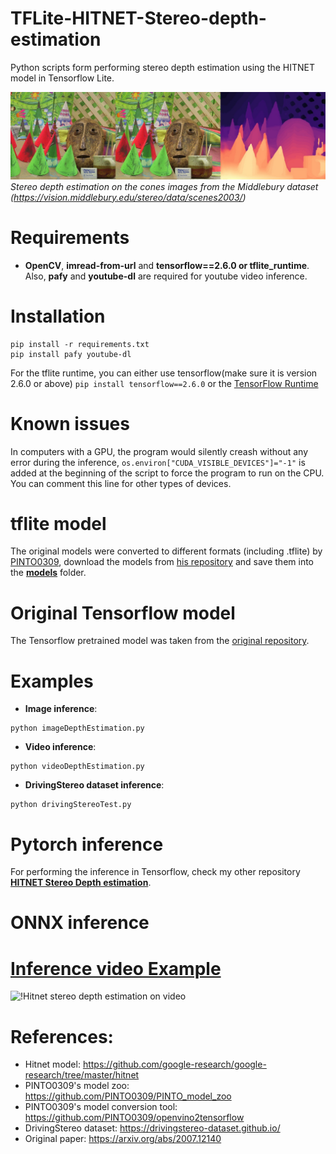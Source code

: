 # TFLite-HITNET-Stereo-depth-estimation
Python scripts form performing stereo depth estimation using the HITNET model in Tensorflow Lite.

![Hitnet stereo depth estimation TFLite](https://github.com/ibaiGorordo/TFLite-HITNET-Stereo-depth-estimation/blob/main/docs/img/out.jpg)
*Stereo depth estimation on the cones images from the Middlebury dataset (https://vision.middlebury.edu/stereo/data/scenes2003/)*

# Requirements

 * **OpenCV**, **imread-from-url** and **tensorflow==2.6.0 or tflite_runtime**. Also, **pafy** and **youtube-dl** are required for youtube video inference. 
 
# Installation
```
pip install -r requirements.txt
pip install pafy youtube-dl
```

For the tflite runtime, you can either use tensorflow(make sure it is version 2.6.0 or above) `pip install tensorflow==2.6.0` or the [TensorFlow Runtime](https://www.tensorflow.org/lite/guide/python)

# Known issues
In computers with a GPU, the program would silently creash without any error during the inference, `os.environ["CUDA_VISIBLE_DEVICES"]="-1"` is added at the beginning of the script to force the program to run on the CPU. You can comment this line for other types of devices.

# tflite model
The original models were converted to different formats (including .tflite) by [PINTO0309](https://github.com/PINTO0309), download the models from [his repository](https://github.com/PINTO0309/PINTO_model_zoo/tree/main/142_HITNET) and save them into the **[models](https://github.com/ibaiGorordo/TFLite-HITNET-Stereo-depth-estimation/tree/main/models)** folder. 

# Original Tensorflow model
The Tensorflow pretrained model was taken from the [original repository](https://github.com/google-research/google-research/tree/master/hitnet).
 
# Examples

 * **Image inference**:
 
 ```
 python imageDepthEstimation.py 
 ```
 
  * **Video inference**:
 
 ```
 python videoDepthEstimation.py
 ```
 
 * **DrivingStereo dataset inference**:
 
 ```
 python drivingStereoTest.py
 ```
 

# Pytorch inference
For performing the inference in Tensorflow, check my other repository **[HITNET Stereo Depth estimation](https://github.com/ibaiGorordo/HITNET-Stereo-Depth-estimation)**.

# ONNX inference

 
# [Inference video Example](https://youtu.be/ge2iN8Ga4Dg) 
 ![!Hitnet stereo depth estimation on video](https://github.com/ibaiGorordo/HITNET-Stereo-Depth-estimation/blob/main/doc/img/hitnetDepthEstimation.gif)

# References:
* Hitnet model: https://github.com/google-research/google-research/tree/master/hitnet
* PINTO0309's model zoo: https://github.com/PINTO0309/PINTO_model_zoo
* PINTO0309's model conversion tool: https://github.com/PINTO0309/openvino2tensorflow
* DrivingStereo dataset: https://drivingstereo-dataset.github.io/
* Original paper: https://arxiv.org/abs/2007.12140
 
